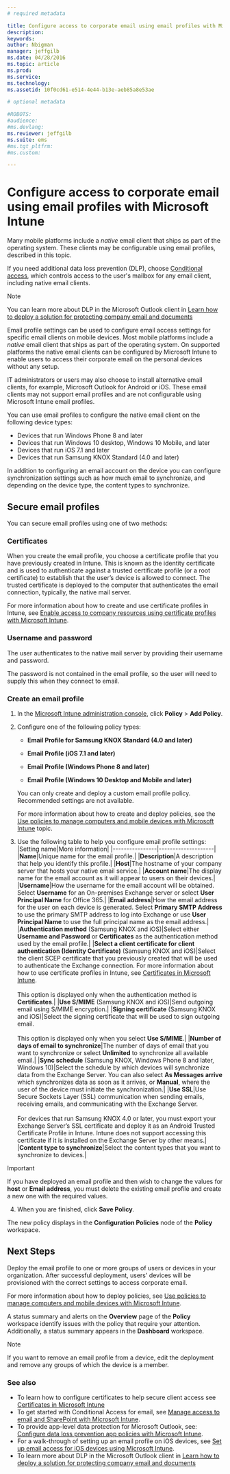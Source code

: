 ```yaml
---
# required metadata

title: Configure access to corporate email using email profiles with Microsoft Intune | Microsoft Intune
description:
keywords:
author: Nbigman
manager: jeffgilb
ms.date: 04/28/2016
ms.topic: article
ms.prod:
ms.service:
ms.technology:
ms.assetid: 10f0cd61-e514-4e44-b13e-aeb85a8e53ae

# optional metadata

#ROBOTS:
#audience:
#ms.devlang:
ms.reviewer: jeffgilb
ms.suite: ems
#ms.tgt_pltfrm:
#ms.custom:

---
```


# Configure access to corporate email using email profiles with Microsoft Intune
Many mobile platforms include a *native* email client that ships as part of the operating system.  These clients may be configurable using email profiles, described in this topic.

If you need additional data loss prevention (DLP), choose [Conditional access](manage-access-to-email-and-sharepoint-with-microsoft-intune.md), which controls access to the user's
 mailbox for any email client, including native email clients. 
>[!NOTE]
 >You can learn more about DLP in the Microsoft Outlook client in [Learn how to deploy a solution for protecting company email and documents](learn-how-to-deploy-a-solution-for-protecting-company-email-and-documents.md)

Email profile settings can be used to configure email access settings for specific email clients on mobile devices.   Most mobile platforms include a *native* email client that ships as part of the operating system.  On supported platforms the native email clients can be configured by Microsoft Intune to enable users to access their corporate email on the personal devices without any setup.  

IT administrators or users may also choose to install alternative email clients, for example, Microsoft Outlook for Android or iOS.  These email clients may not support email profiles and are not configurable using Microsoft Intune email profiles.  

You can use email profiles to configure the native email client on the following device types:
-	Devices that run Windows Phone 8 and later
-	Devices that run Windows 10 desktop, Windows 10 Mobile, and later
-	Devices that run iOS 7.1 and later
-	Devices that run Samsung KNOX Standard (4.0 and later)


In addition to configuring an email account on the device you can configure synchronization settings such as how much email to synchronize, and depending on the device type, the content types to synchronize.

## Secure email profiles
You can secure email profiles using one of two methods:

### Certificates
When you create the email profile, you choose a certificate profile that you have previously created in Intune. This is known as the identity certificate and is used to authenticate against a trusted certificate profile (or a root certificate) to establish that the user’s device is allowed to connect. The trusted certificate is deployed to the computer that authenticates the email connection, typically, the native mail server.

For more information about how to create and use certificate profiles in Intune, see [Enable access to company resources using certificate profiles with Microsoft Intune](enable-access-to-company-resources-using-certificate-profiles-with-microsoft-intune.md).

### Username and password
The user authenticates to the native mail server by providing their username and password.

The password is not contained in the email profile, so the user will need to supply this when they connect to email.

### Create an email profile

1.  In the [Microsoft Intune administration console](https://manage.microsoft.com), click **Policy** &gt; **Add Policy**.

2.  Configure one of the following policy types:

    -   **Email Profile for Samsung KNOX Standard (4.0 and later)**

    -   **Email Profile (iOS 7.1 and later)**

    -   **Email Profile (Windows Phone 8 and later)**

    -   **Email Profile (Windows 10 Desktop and Mobile and later)**

    You can only create and deploy a custom email profile policy. Recommended settings are not available.

    For more information about how to create and deploy policies, see the [Use policies to manage computers and mobile devices with Microsoft Intune](use-policies-to-manage-computers-and-mobile-devices-with-microsoft-intune.md) topic.

3.  Use the following table to help you configure email profile settings:
    |Setting name|More information|
    |----------------|--------------------|
    |**Name**|Unique name for the email profile.|
    |**Description**|A description that help you identify this profile.|
    |**Host**|The hostname of your company server that hosts your native email service.|
    |**Account name**|The display name for the email account as it will appear to users on their devices.|
    |**Username**|How the username for the email account will be obtained. Select **Username** for an On-premises Exchange server or select **User Principal Name** for Office 365.|
    |**Email address**|How the email address for the user on each device is generated. Select **Primary SMTP Address** to use the primary SMTP address to log into Exchange or use  **User Principal Name** to use the full principal name as the email address.|
    |**Authentication method** (Samsung KNOX and iOS)|Select either **Username and Password** or **Certificates** as the authentication method used by the email profile.|
    |**Select a client certificate for client authentication (Identity Certificate)** (Samsung KNOX and iOS)|Select the client SCEP certificate that you previously created that will be used to authenticate the Exchange connection. For more information about how to use certificate profiles in Intune, see [Certificates in Microsoft Intune](certificates-in-microsoft-intune-for-securing-access-to-resources.md).<br /><br />This option is displayed only when the authentication method is **Certificates**.|
    |**Use S/MIME** (Samsung KNOX and iOS)|Send outgoing email using S/MIME encryption.|
    |**Signing certificate** (Samsung KNOX and iOS)|Select the signing certificate that will be used to sign outgoing email.<br /><br />This option is displayed only when you select **Use S/MIME**.|
    |**Number of days of email to synchronize**|The number of days of email that you want to synchronize or select **Unlimited** to synchronize all available email.|
    |**Sync schedule** (Samsung KNOX, Windows Phone 8 and later, Windows 10)|Select the schedule by which devices will synchronize data from the Exchange Server. You can also select **As Messages arrive** which synchronizes data as soon as it arrives, or **Manual**, where the user of the device must initiate the synchronization.|
    |**Use SSL**|Use Secure Sockets Layer (SSL) communication when sending emails, receiving emails, and communicating with the Exchange Server.<br /><br />For devices that run Samsung KNOX 4.0 or later, you must export your Exchange Server’s SSL certificate and deploy it as an Android Trusted Certificate Profile in Intune. Intune does not support accessing this certificate if it is installed on the Exchange Server by other means.|
    |**Content type to synchronize**|Select the content types that you want to synchronize to devices.|

> [!IMPORTANT]
> If you have deployed an email profile and then wish to change the values for **host** or **Email address**, you must delete the existing email profile and create a new one with the required values.

4.  When you are finished, click **Save Policy**.

The new policy displays in the **Configuration Policies** node of the **Policy** workspace.

## Next Steps
Deploy the email profile to one or more groups of users or devices in your organization. After successful deployment, users' devices will be provisioned with the correct settings to access corporate email.

For more information about how to deploy policies, see [Use policies to manage computers and mobile devices with Microsoft Intune](use-policies-to-manage-computers-and-mobile-devices-with-microsoft-intune.md).

A status summary and alerts on the **Overview** page of the **Policy** workspace identify issues with the policy that require your attention. Additionally, a status summary appears in the **Dashboard** workspace.

> [!NOTE]
> If you want to remove an email profile from a device, edit the deployment and remove any groups of which the device is a member.

### See also
-  To learn how to configure certificates to help secure client access see [Certificates in Microsoft Intune](certificates-in-microsoft-intune-for-securing-access-to-resources.md)
-  To get started with Conditional Access for email, see [Manage access to email and SharePoint
with Microsoft Intune](manage-access-to-email-and-sharepoint-with-microsoft-intune.md).
-  To provide app-level data protection for Microsoft Outlook, see: [Configure data loss prevention
app policies with Microsoft Intune](configure-data-loss-prevention-app-policies-with-microsoft-intune.md).
-  For a walk-through of setting up an email profile on iOS devices, see [Set up email access for iOS devices using Microsoft Intune](set-up-email-access-for-ios-devices-using-microsoft-intune.md).
-  To learn more about DLP in the Microsoft Outlook client in [Learn how to deploy a solution for protecting company email and documents](learn-how-to-deploy-a-solution-for-protecting-company-email-and-documents.md)